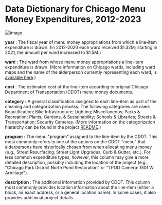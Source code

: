 # Data Dictionary for Chicago Menu Money Expenditures, 2012-2023

![image](https://github.com/jakejsmith/ChicagoMenuMoney/assets/79525163/4e55a7d0-f6e5-40aa-b0c9-48aeed61145f)

**year**
: The fiscal year of menu money appropriations from which a line-item expenditure is drawn. (In 2012-2020 each ward received $1.32M; starting in 2021, the amount per ward increased to $1.5M.)

**ward**
: The ward from whose menu money appropriations a line-item expenditure is drawn. (More information on Chicago wards, including ward maps and the name of the alderperson currently representing each ward, is [available here](https://www.chicago.gov/city/en/about/wards.html).)

**cost**
: The estimated cost of the line-item according to original Chicago Department of Transportation (CDOT) menu money documents.

**category**
: A general classification assigned to each line-item as part of the cleaning and categorization process. The following categories are used: Beautification; Bike Infrastructure; Lighting; Miscellaneous; Parks & Recreation; Plants, Gardens, & Sustainability; Schools & Libraries; Streets & Transportation; Security Cameras. (More information on the categorization hierarchy can be found in the project [README](README.md).)

**program**
: The menu "program" assigned to the line-item by the CDOT. This most commonly refers to one of the options on the CDOT "menu" that alderpersons have historically chosen from when allocating menu money (e.g., Street Resurfacing, Street Light Upgrades, Curb & Gutter, etc.). For less common expenditure types, however, this column may give a more detailed description, possibly including the location of the project (e.g., "Chicago Park District North Pond Restoration" or "1 POD Camera: 1801 W Armitage").

**description**
: The additional information provided by CDOT. This column most commonly provides location information about the line-item (either a block, an exact address, or a general location name). In some cases, it also provides additional project details. 
